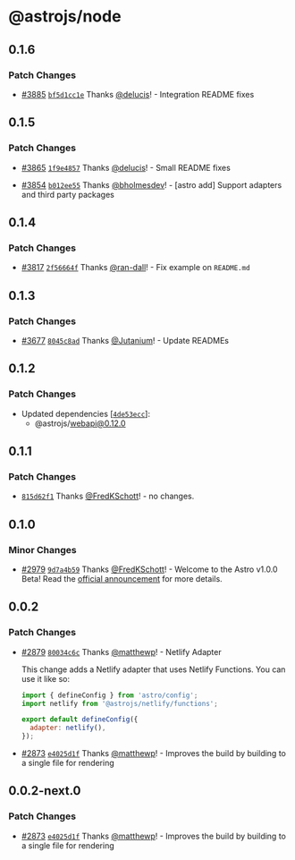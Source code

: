 # @astrojs/node

## 0.1.6

### Patch Changes

- [#3885](https://github.com/withastro/astro/pull/3885) [`bf5d1cc1e`](https://github.com/withastro/astro/commit/bf5d1cc1e71da38a14658c615e9481f2145cc6e7) Thanks [@delucis](https://github.com/delucis)! - Integration README fixes

## 0.1.5

### Patch Changes

- [#3865](https://github.com/withastro/astro/pull/3865) [`1f9e4857`](https://github.com/withastro/astro/commit/1f9e4857ff2b2cb7db89d619618cdf546cd3b3dc) Thanks [@delucis](https://github.com/delucis)! - Small README fixes

* [#3854](https://github.com/withastro/astro/pull/3854) [`b012ee55`](https://github.com/withastro/astro/commit/b012ee55b107dea0730286263b27d83e530fad5d) Thanks [@bholmesdev](https://github.com/bholmesdev)! - [astro add] Support adapters and third party packages

## 0.1.4

### Patch Changes

- [#3817](https://github.com/withastro/astro/pull/3817) [`2f56664f`](https://github.com/withastro/astro/commit/2f56664f85596c6268ecb44bbb9c36cca2ea49c5) Thanks [@ran-dall](https://github.com/ran-dall)! - Fix example on `README.md`

## 0.1.3

### Patch Changes

- [#3677](https://github.com/withastro/astro/pull/3677) [`8045c8ad`](https://github.com/withastro/astro/commit/8045c8ade16fe4306448b7f98a4560ef0557d378) Thanks [@Jutanium](https://github.com/Jutanium)! - Update READMEs

## 0.1.2

### Patch Changes

- Updated dependencies [[`4de53ecc`](https://github.com/withastro/astro/commit/4de53eccef346bed843b491b7ab93987d7d85655)]:
  - @astrojs/webapi@0.12.0

## 0.1.1

### Patch Changes

- [`815d62f1`](https://github.com/withastro/astro/commit/815d62f151a36fef7d09590d4962ca71bda61b32) Thanks [@FredKSchott](https://github.com/FredKSchott)! - no changes.

## 0.1.0

### Minor Changes

- [#2979](https://github.com/withastro/astro/pull/2979) [`9d7a4b59`](https://github.com/withastro/astro/commit/9d7a4b59b53f8cb274266f5036d1cef841750252) Thanks [@FredKSchott](https://github.com/FredKSchott)! - Welcome to the Astro v1.0.0 Beta! Read the [official announcement](https://astro.build/blog/astro-1-beta-release/) for more details.

## 0.0.2

### Patch Changes

- [#2879](https://github.com/withastro/astro/pull/2879) [`80034c6c`](https://github.com/withastro/astro/commit/80034c6cbc89761618847e6df43fd49560a05aa9) Thanks [@matthewp](https://github.com/matthewp)! - Netlify Adapter

  This change adds a Netlify adapter that uses Netlify Functions. You can use it like so:

  ```js
  import { defineConfig } from 'astro/config';
  import netlify from '@astrojs/netlify/functions';

  export default defineConfig({
    adapter: netlify(),
  });
  ```

* [#2873](https://github.com/withastro/astro/pull/2873) [`e4025d1f`](https://github.com/withastro/astro/commit/e4025d1f530310d6ab951109f4f53878a307471a) Thanks [@matthewp](https://github.com/matthewp)! - Improves the build by building to a single file for rendering

## 0.0.2-next.0

### Patch Changes

- [#2873](https://github.com/withastro/astro/pull/2873) [`e4025d1f`](https://github.com/withastro/astro/commit/e4025d1f530310d6ab951109f4f53878a307471a) Thanks [@matthewp](https://github.com/matthewp)! - Improves the build by building to a single file for rendering
